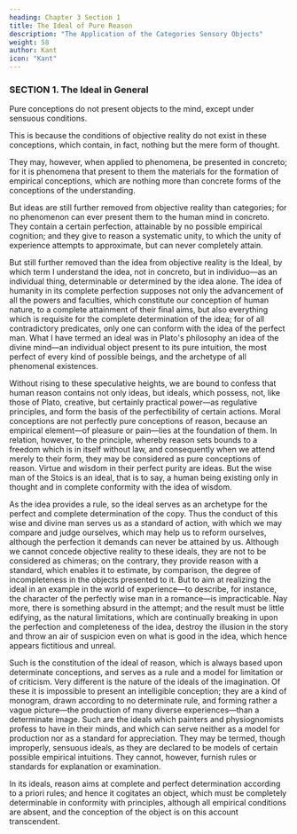 ```yaml
---
heading: Chapter 3 Section 1
title: The Ideal of Pure Reason
description: "The Application of the Categories Sensory Objects"
weight: 58
author: Kant
icon: "Kant"
---
```



### SECTION 1. The Ideal in General

Pure conceptions do not present objects to the mind, except under sensuous conditions.

This is because the conditions of objective reality do not exist in these conceptions, which contain, in fact, nothing but the mere form of thought.

They may, however, when applied to phenomena, be presented in concreto; for it is phenomena that present to them the materials for the formation of empirical conceptions, which are nothing more than concrete forms of the conceptions of the understanding. 

But ideas are still further removed from objective reality than categories; for no phenomenon can ever present them to the human mind in concreto. They contain a certain perfection, attainable by no possible empirical cognition; and they give to reason a systematic unity, to which the unity of experience attempts to approximate, but can never completely attain.

But still further removed than the idea from objective reality is the Ideal, by which term I understand the idea, not in concreto, but in individuo—as an individual thing, determinable or determined by the idea alone. The idea of humanity in its complete perfection supposes not only the advancement of all the powers and faculties, which constitute our conception of human nature, to a complete attainment of their final aims, but also everything which is requisite for the complete determination of the idea; for of all contradictory predicates, only one can conform with the idea of the perfect man. What I have termed an ideal was in Plato's philosophy an idea of the divine mind—an individual object present to its pure intuition, the most perfect of every kind of possible beings, and the archetype of all phenomenal existences.

Without rising to these speculative heights, we are bound to confess that human reason contains not only ideas, but ideals, which possess, not, like those of Plato, creative, but certainly practical power—as regulative principles, and form the basis of the perfectibility of certain actions. Moral conceptions are not perfectly pure conceptions of reason, because an empirical element—of pleasure or pain—lies at the foundation of them. In relation, however, to the principle, whereby reason sets bounds to a freedom which is in itself without law, and consequently when we attend merely to their form, they may be considered as pure conceptions of reason. Virtue and wisdom in their perfect purity are ideas. But the wise man of the Stoics is an ideal, that is to say, a human being existing only in thought and in complete conformity with the idea of wisdom.

As the idea provides a rule, so the ideal serves as an archetype for the perfect and complete determination of the copy. Thus the conduct of this wise and divine man serves us as a standard of action, with which we may compare and judge ourselves, which may help us to reform ourselves, although the perfection it demands can never be attained by us. Although we cannot concede objective reality to these ideals, they are not to be considered as chimeras; on the contrary, they provide reason with a standard, which enables it to estimate, by comparison, the degree of incompleteness in the objects presented to it. But to aim at realizing the ideal in an example in the world of experience—to describe, for instance, the character of the perfectly wise man in a romance—is impracticable. Nay more, there is something absurd in the attempt; and the result must be little edifying, as the natural limitations, which are continually breaking in upon the perfection and completeness of the idea, destroy the illusion in the story and throw an air of suspicion even on what is good in the idea, which hence appears fictitious and unreal.

Such is the constitution of the ideal of reason, which is always based upon determinate conceptions, and serves as a rule and a model for limitation or of criticism. Very different is the nature of the ideals of the imagination. Of these it is impossible to present an intelligible conception; they are a kind of monogram, drawn according to no determinate rule, and forming rather a vague picture—the production of many diverse experiences—than a determinate image. Such are the ideals which painters and physiognomists profess to have in their minds, and which can serve neither as a model for production nor as a standard for appreciation. They may be termed, though improperly, sensuous ideals, as they are declared to be models of certain possible empirical intuitions. They cannot, however, furnish rules or standards for explanation or examination.

In its ideals, reason aims at complete and perfect determination according to a priori rules; and hence it cogitates an object, which must be completely determinable in conformity with principles, although all empirical conditions are absent, and the conception of the object is on this account transcendent.

